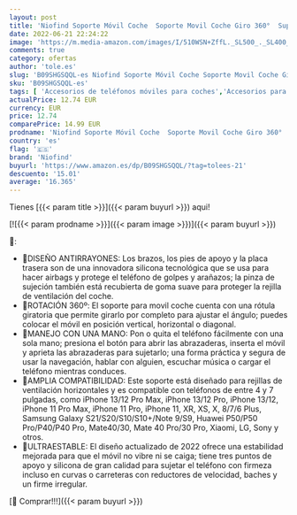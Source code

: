 ```yaml
---
layout: post
title: 'Niofind Soporte Móvil Coche  Soporte Movil Coche Giro 360°  Suporte Telemovel Carro para Rejilla del Ventilación  Sujeta Movil Coche Compatible con iPhone 13/12/11 Pro Max  Samsung  Huawei y Más  Gris'
date: 2022-06-21 22:24:22
image: 'https://m.media-amazon.com/images/I/510WSN+ZffL._SL500_._SL400_.jpg'
comments: true
category: ofertas
author: 'tole.es'
slug: 'B09SHGSQQL-es Niofind Soporte Móvil Coche Soporte Movil Coche Giro 360°...'
sku: 'B09SHGSQQL-es'
tags: [ 'Accesorios de teléfonos móviles para coches','Accesorios para móviles','Comunicación móvil y accesorios','Cunas de teléfonos móviles para coches','Electrónica','iphone','niofind','🇪🇸', ]
actualPrice: 12.74 EUR
currency: EUR
price: 12.74
comparePrice: 14.99 EUR
prodname: 'Niofind Soporte Móvil Coche  Soporte Movil Coche Giro 360°  Suporte Telemovel Carro para Rejilla del Ventilación  Sujeta Movil Coche Compatible con iPhone 13/12/11 Pro Max  Samsung  Huawei y Más  Gris'
country: 'es'
flag: '🇪🇸'
brand: 'Niofind'
buyurl: 'https://www.amazon.es/dp/B09SHGSQQL/?tag=tolees-21'
descuento: '15.01'
average: '16.365'
---
```


Tienes [{{< param title >}}]({{< param buyurl >}}) aqui!

[![{{< param prodname >}}]({{< param image >}})]({{< param buyurl >}})

🔎:

- 🚗DISEÑO ANTIRRAYONES: Los brazos, los pies de apoyo y la placa trasera son de una innovadora silicona tecnológica que se usa para hacer airbags y protege el teléfono de golpes y arañazos; la pinza de sujeción también está recubierta de goma suave para proteger la rejilla de ventilación del coche.
- 🚗ROTACIÓN 360º: El soporte para movil coche cuenta con una rótula giratoria que permite girarlo por completo para ajustar el ángulo; puedes colocar el móvil en posición vertical, horizontal o diagonal.
- 🚗MANEJO CON UNA MANO: Pon o quita el teléfono fácilmente con una sola mano; presiona el botón para abrir las abrazaderas, inserta el móvil y aprieta las abrazaderas para sujetarlo; una forma práctica y segura de usar la navegación, hablar con alguien, escuchar música o cargar el teléfono mientras conduces.
- 🚗AMPLIA COMPATIBILIDAD: Este soporte está diseñado para rejillas de ventilación horizontales y es compatible con teléfonos de entre 4 y 7 pulgadas, como iPhone 13/12 Pro Max, iPhone 13/12 Pro, iPhone 13/12, iPhone 11 Pro Max, iPhone 11 Pro, iPhone 11, XR, XS, X, 8/7/6 Plus, Samsung Galaxy S21/S20/S10/S10+/Note 9/S9, Huawei P50/P50 Pro/P40/P40 Pro, Mate40/30, Mate 40 Pro/30 Pro, Xiaomi, LG, Sony y otros.
- 🚗ULTRAESTABLE: El diseño actualizado de 2022 ofrece una estabilidad mejorada para que el móvil no vibre ni se caiga; tiene tres puntos de apoyo y silicona de gran calidad para sujetar el teléfono con firmeza incluso en curvas o carreteras con reductores de velocidad, baches y un firme irregular.

[🛒 Comprar!!!]({{< param buyurl >}})
